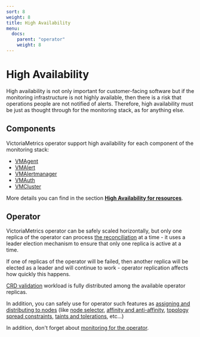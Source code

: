 ```yaml
---
sort: 8
weight: 8
title: High Availability
menu:
  docs:
    parent: "operator"
    weight: 8
---
```


# High Availability

High availability is not only important for customer-facing software but if the monitoring infrastructure is not highly available, then there is a risk that operations people are not notified of alerts.
Therefore, high availability must be just as thought through for the monitoring stack, as for anything else.

## Components

VictoriaMetrics operator support high availability for each component of the monitoring stack:

- [VMAgent](./resources/vmagent.md#high-availability)
- [VMAlert](./resources/vmalert.md#high-availability)
- [VMAlertmanager](./resources/vmalertmanager.md#high-availability)
- [VMAuth](./resources/vmauth.md#high-availability)
- [VMCluster](./resources/vmcluster.md#high-availability)

More details you can find in the section **[High Availability for resources](./resources/README.md#high-availability)**.

## Operator

VictoriaMetrics operator can be safely scaled horizontally, but only one replica of the operator can 
process [the reconciliation](./README.md#reconciliation-cycle) at a time - 
it uses a leader election mechanism to ensure that only one replica is active at a time.

If one of replicas of the operator will be failed, then another replica will be elected as a leader and will continue to work -
operator replication affects how quickly this happens.

[CRD validation](./configuration.md#crd-validation) workload is fully 
distributed among the available operator replicas.

In addition, you can safely use for operator such features 
as [assigning and distributing to nodes](https://kubernetes.io/docs/concepts/scheduling-eviction/assign-pod-node/)
(like [node selector](https://kubernetes.io/docs/concepts/scheduling-eviction/assign-pod-node/#nodeselector), 
[affinity and anti-affinity](https://kubernetes.io/docs/concepts/scheduling-eviction/assign-pod-node/#affinity-and-anti-affinity),
[topology spread constraints](https://kubernetes.io/docs/concepts/scheduling-eviction/assign-pod-node/#pod-topology-spread-constraints),
[taints and tolerations](https://kubernetes.io/docs/concepts/scheduling-eviction/taint-and-toleration/), etc...)

In addition, don't forget about [monitoring for the operator](./monitoring.md).

